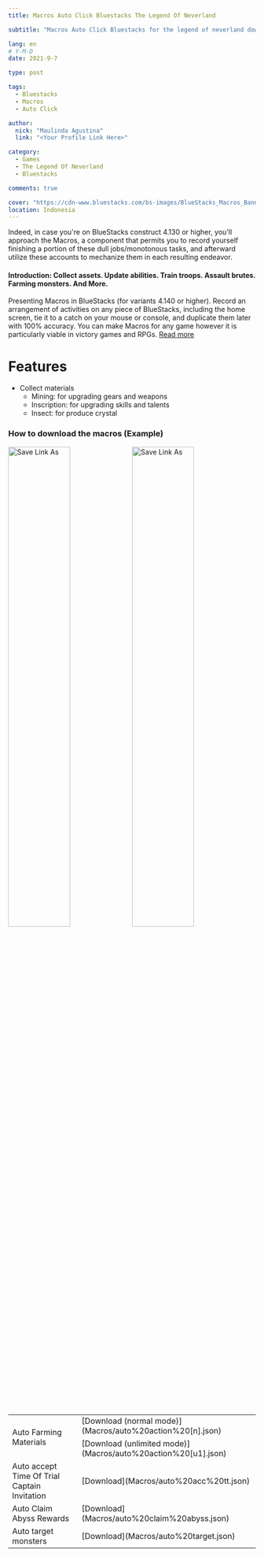 ```yaml
---
title: Macros Auto Click Bluestacks The Legend Of Neverland

subtitle: "Macros Auto Click Bluestacks for the legend of neverland download"

lang: en
# Y-M-D
date: 2021-9-7

type: post

tags:
  - Bluestacks
  - Macros
  - Auto Click

author:
  nick: "Maulinda Agustina"
  link: "<Your Profile Link Here>"

category:
  - Games
  - The Legend Of Neverland
  - Bluestacks

comments: true

cover: "https://cdn-www.bluestacks.com/bs-images/BlueStacks_Macros_Banner_EN.jpg"
location: Indonesia
---
```


Indeed, in case you're on BlueStacks construct 4.130 or higher, you'll approach the Macros, a component that permits you to record yourself finishing a portion of these dull jobs/monotonous tasks, and afterward utilize these accounts to mechanize them in each resulting endeavor.

#### Introduction: Collect assets. Update abilities. Train troops. Assault brutes. Farming monsters. And More.
Presenting Macros in BlueStacks (for variants 4.140 or higher). Record an arrangement of activities on any piece of BlueStacks, including the home screen, tie it to a catch on your mouse or console, and duplicate them later with 100% accuracy. You can make Macros for any game however it is particularly viable in victory games and RPGs. [Read more](https://www.bluestacks.com/features/macros.html)

# Features
- Collect materials
  - Mining: for upgrading gears and weapons
  - Inscription: for upgrading skills and talents
  - Insect: for produce crystal

### How to download the macros (Example)

<div style="clear:both;"></div>
<div>
  <img src="https://user-images.githubusercontent.com/12471057/132330527-d978ef5c-aa2d-4387-bf65-bf817ae66c97.png" width="50%" height="auto" alt="Save Link As" style="display:inline-block;float:left;" />
  <img src="https://user-images.githubusercontent.com/12471057/132330641-d0b6dd99-34b4-42c4-81aa-4be7bddfb4b7.png" width="50%" height="auto" alt="Save Link As" style="display:inline-block;float:left;" />
</div>
<div style="clear:both;"></div>

<table class="table table-responsive">
  <tr>
    <td rowspan="2">Auto Farming Materials</td>
    <td>[Download (normal mode)](Macros/auto%20action%20[n].json)</td>
  </tr>
  <tr>
    <td>[Download (unlimited mode)](Macros/auto%20action%20[u1].json)</td>
  </tr>
  <tr>
    <td>Auto accept Time Of Trial Captain Invitation</td>
    <td>[Download](Macros/auto%20acc%20tt.json)</td>
  </tr>
  <tr>
    <td>Auto Claim Abyss Rewards</td>
    <td>[Download](Macros/auto%20claim%20abyss.json)</td>
  </tr>
  <tr>
    <td>Auto target monsters</td>
    <td>[Download](Macros/auto%20target.json)</td>
  </tr>
</table>
